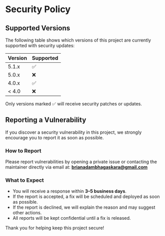 # Security Policy

## Supported Versions

The following table shows which versions of this project are currently supported with security updates:

| Version | Supported |
|---------|-----------|
| 5.1.x   | ✅         |
| 5.0.x   | ❌         |
| 4.0.x   | ✅         |
| < 4.0   | ❌         |

Only versions marked ✅ will receive security patches or updates.

## Reporting a Vulnerability

If you discover a security vulnerability in this project, we strongly encourage you to report it as soon as possible.

### How to Report

Please report vulnerabilities by opening a private issue or contacting the maintainer directly via email at: **brianadambhagaskara@gmail.com**

### What to Expect

- You will receive a response within **3–5 business days**.
- If the report is accepted, a fix will be scheduled and deployed as soon as possible.
- If the report is declined, we will explain the reason and may suggest other actions.
- All reports will be kept confidential until a fix is released.

Thank you for helping keep this project secure!
